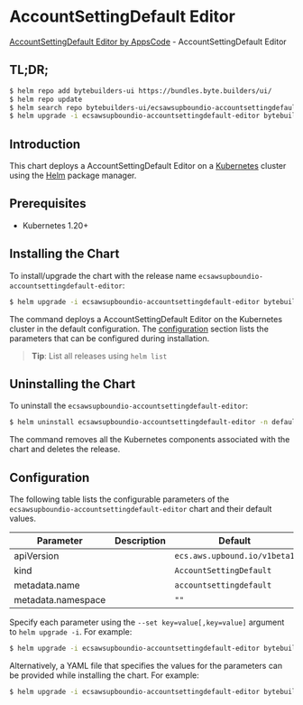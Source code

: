 # AccountSettingDefault Editor

[AccountSettingDefault Editor by AppsCode](https://byte.builders) - AccountSettingDefault Editor

## TL;DR;

```bash
$ helm repo add bytebuilders-ui https://bundles.byte.builders/ui/
$ helm repo update
$ helm search repo bytebuilders-ui/ecsawsupboundio-accountsettingdefault-editor --version=v0.4.18
$ helm upgrade -i ecsawsupboundio-accountsettingdefault-editor bytebuilders-ui/ecsawsupboundio-accountsettingdefault-editor -n default --create-namespace --version=v0.4.18
```

## Introduction

This chart deploys a AccountSettingDefault Editor on a [Kubernetes](http://kubernetes.io) cluster using the [Helm](https://helm.sh) package manager.

## Prerequisites

- Kubernetes 1.20+

## Installing the Chart

To install/upgrade the chart with the release name `ecsawsupboundio-accountsettingdefault-editor`:

```bash
$ helm upgrade -i ecsawsupboundio-accountsettingdefault-editor bytebuilders-ui/ecsawsupboundio-accountsettingdefault-editor -n default --create-namespace --version=v0.4.18
```

The command deploys a AccountSettingDefault Editor on the Kubernetes cluster in the default configuration. The [configuration](#configuration) section lists the parameters that can be configured during installation.

> **Tip**: List all releases using `helm list`

## Uninstalling the Chart

To uninstall the `ecsawsupboundio-accountsettingdefault-editor`:

```bash
$ helm uninstall ecsawsupboundio-accountsettingdefault-editor -n default
```

The command removes all the Kubernetes components associated with the chart and deletes the release.

## Configuration

The following table lists the configurable parameters of the `ecsawsupboundio-accountsettingdefault-editor` chart and their default values.

|     Parameter      | Description |                 Default                 |
|--------------------|-------------|-----------------------------------------|
| apiVersion         |             | <code>ecs.aws.upbound.io/v1beta1</code> |
| kind               |             | <code>AccountSettingDefault</code>      |
| metadata.name      |             | <code>accountsettingdefault</code>      |
| metadata.namespace |             | <code>""</code>                         |


Specify each parameter using the `--set key=value[,key=value]` argument to `helm upgrade -i`. For example:

```bash
$ helm upgrade -i ecsawsupboundio-accountsettingdefault-editor bytebuilders-ui/ecsawsupboundio-accountsettingdefault-editor -n default --create-namespace --version=v0.4.18 --set apiVersion=ecs.aws.upbound.io/v1beta1
```

Alternatively, a YAML file that specifies the values for the parameters can be provided while
installing the chart. For example:

```bash
$ helm upgrade -i ecsawsupboundio-accountsettingdefault-editor bytebuilders-ui/ecsawsupboundio-accountsettingdefault-editor -n default --create-namespace --version=v0.4.18 --values values.yaml
```
